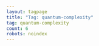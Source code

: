 ```yaml
---
layout: tagpage
title: "Tag: quantum-complexity"
tag: quantum-complexity
count: 6
robots: noindex
---
```

